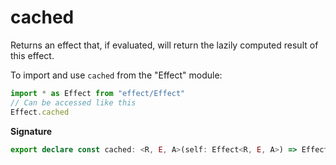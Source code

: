 # cached

Returns an effect that, if evaluated, will return the lazily computed
result of this effect.

To import and use `cached` from the "Effect" module:

```ts
import * as Effect from "effect/Effect"
// Can be accessed like this
Effect.cached
```

**Signature**

```ts
export declare const cached: <R, E, A>(self: Effect<R, E, A>) => Effect<never, never, Effect<R, E, A>>
```
